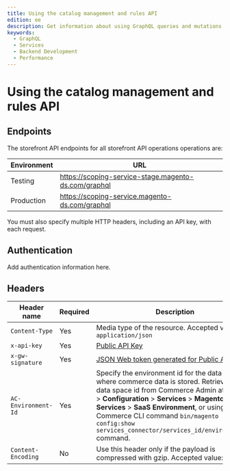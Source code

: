 ```yaml
---
title: Using the catalog management and rules API
edition: ee
description: Get information about using GraphQL queries and mutations to manage channels, policies, and configuration for search and recommendations capabilities.
keywords:
  - GraphQL
  - Services
  - Backend Development
  - Performance
---
```


# Using the catalog management and rules API

## Endpoints

The storefront API endpoints for all storefront API operations operations are:

Environment | URL |
----------- | --- |
Testing | https://scoping-service-stage.magento-ds.com/graphql
Production | https://scoping-service.magento-ds.com/graphql

You must also specify multiple HTTP headers, including an API key, with each request.

## Authentication

Add authentication information here.

## Headers

<!--Requires update for CCDM context-->

| Header name        | Required | Description                                                                                                                                                                                                                        |
|--------------------|----------|------------------------------------------------------------------------------------------------------------------------------------------------------------------------------------------------------------------------------------|
| `Content-Type`     | Yes      | Media type of the resource. Accepted value: `application/json`                                                                                      |
| `x-api-key`        | Yes      | [Public API Key](https://experienceleague.adobe.com/en/docs/commerce-merchant-services/user-guides/integration-services/saas#genapikey)                             |
| `x-gw-signature`   | Yes      | [JSON Web token generated for Public API key](https://developer.adobe.com/developer-console/docs/guides/authentication/JWT/#creating-a-json-web-token). |
|`AC-Environment-Id` | Yes | Specify the environment id for the data space where commerce data is stored. Retrieve SaaS data space id from Commerce Admin at **Stores** > **Configuration** > **Services** > **Magento Services** > **SaaS Environment**, or using the Commerce CLI command `bin/magento config:show services_connector/services_id/environment_id` command. |
| `Content-Encoding` | No       | Use this header only if the payload is compressed with gzip. Accepted value: `gzip`                                                                                                                                                |
